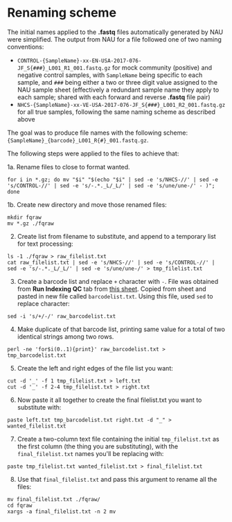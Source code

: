 # Renaming scheme

The initial names applied to the **.fastq** files automatically generated by NAU were simplified. The output from NAU for a file followed one of two naming conventions:

- `CONTROL-{SampleName}-xx-EN-USA-2017-076-JF_S{###}_L001_R1_001.fastq.gz` for mock community (positive) and negative control samples, with `SampleName` being specific to each sample, and `###` being either a two or three digit value assigned to the NAU sample sheet (effectively a redundant sample name they apply to each sample; shared with each forward and reverse **.fastq** file pair)
- `NHCS-{SampleName}-xx-VE-USA-2017-076-JF_S{###}_L001_R2_001.fastq.gz` for all true samples, following the same naming scheme as described above

The goal was to produce file names with the following scheme: `{SampleName}_{barcode}_L001_R{#}_001.fastq.gz`.

The following steps were applied to the files to achieve that:

1a. Rename files to close to format wanted.
```
for i in *.gz; do mv "$i" "$(echo "$i" | sed -e 's/NHCS-//' | sed -e 's/CONTROL-//' | sed -e 's/-.*._L/_L/' | sed -e 's/une/une-/' - )"; done
```

1b. Create new directory and move those renamed files:
```
mkdir fqraw
mv *.gz ./fqraw
```

2. Create list from filename to substitute, and append to a temporary list for text processing:
```
ls -1 ./fqraw > raw_filelist.txt
cat raw_filelist.txt | sed -e 's/NHCS-//' | sed -e 's/CONTROL-//' | sed -e 's/-.*._L/_L/' | sed -e 's/une/une-/' > tmp_filelist.txt
```

3. Create a barcode list and replace `+` character with `-`. File was obtained from **Run Indexing QC** tab from [this sheet](https://docs.google.com/spreadsheets/d/1HM1Wlbai3aSHFAxqTNZ19zt7g_H8hf4ZlB8fvw4TlFQ/edit#gid=0). Copied from sheet and pasted in new file called `barcodelist.txt`. Using this file, used `sed` to replace character:
```
sed -i 's/+/-/' raw_barcodelist.txt
```

4. Make duplicate of that barcode list, printing same value for a total of two identical strings among two rows.
```
perl -ne 'for$i(0..1){print}' raw_barcodelist.txt > tmp_barcodelist.txt
```

5. Create the left and right edges of the file list you want:
```
cut -d '_' -f 1 tmp_filelist.txt > left.txt
cut -d '_' -f 2-4 tmp_filelist.txt > right.txt
```

6. Now paste it all together to create the final filelist.txt you want to substitute with:
```
paste left.txt tmp_barcodelist.txt right.txt -d "_" > wanted_filelist.txt
```

7. Create a two-column text file containing the initial `tmp_filelist.txt` as the first column (the thing you are substituting), with the `final_filelist.txt` names you'll be replacing with:
```
paste tmp_filelist.txt wanted_filelist.txt > final_filelist.txt
```

8. Use that `final_filelist.txt` and pass this argument to rename all the files:
```
mv final_filelist.txt ./fqraw/
cd fqraw
xargs -a final_filelist.txt -n 2 mv
```
